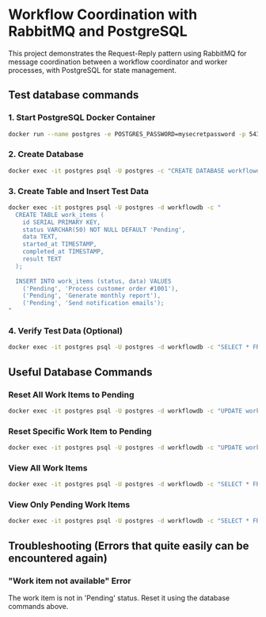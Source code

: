 # Workflow Coordination with RabbitMQ and PostgreSQL

This project demonstrates the Request-Reply pattern using RabbitMQ for message coordination between a workflow coordinator and worker processes, with PostgreSQL for state management.

## Test database commands

### 1. Start PostgreSQL Docker Container

```bash
docker run --name postgres -e POSTGRES_PASSWORD=mysecretpassword -p 5432:5432 -d postgres
```

### 2. Create Database

```bash
docker exec -it postgres psql -U postgres -c "CREATE DATABASE workflowdb;"
```

### 3. Create Table and Insert Test Data

```bash
docker exec -it postgres psql -U postgres -d workflowdb -c "
  CREATE TABLE work_items (
    id SERIAL PRIMARY KEY,
    status VARCHAR(50) NOT NULL DEFAULT 'Pending',
    data TEXT,
    started_at TIMESTAMP,
    completed_at TIMESTAMP,
    result TEXT
  );
  
  INSERT INTO work_items (status, data) VALUES 
    ('Pending', 'Process customer order #1001'),
    ('Pending', 'Generate monthly report'),
    ('Pending', 'Send notification emails');
"
```

### 4. Verify Test Data (Optional)

```bash
docker exec -it postgres psql -U postgres -d workflowdb -c "SELECT * FROM work_items;"
```


## Useful Database Commands

### Reset All Work Items to Pending

```bash
docker exec -it postgres psql -U postgres -d workflowdb -c "UPDATE work_items SET status = 'Pending', started_at = NULL, completed_at = NULL, result = NULL;"
```

### Reset Specific Work Item to Pending

```bash
docker exec -it postgres psql -U postgres -d workflowdb -c "UPDATE work_items SET status = 'Pending', started_at = NULL, completed_at = NULL, result = NULL WHERE id = 1;"
```

### View All Work Items

```bash
docker exec -it postgres psql -U postgres -d workflowdb -c "SELECT * FROM work_items;"
```

### View Only Pending Work Items

```bash
docker exec -it postgres psql -U postgres -d workflowdb -c "SELECT * FROM work_items WHERE status = 'Pending';"
```

## Troubleshooting (Errors that quite easily can be encountered again)

### "Work item not available" Error

The work item is not in 'Pending' status. Reset it using the database commands above.
